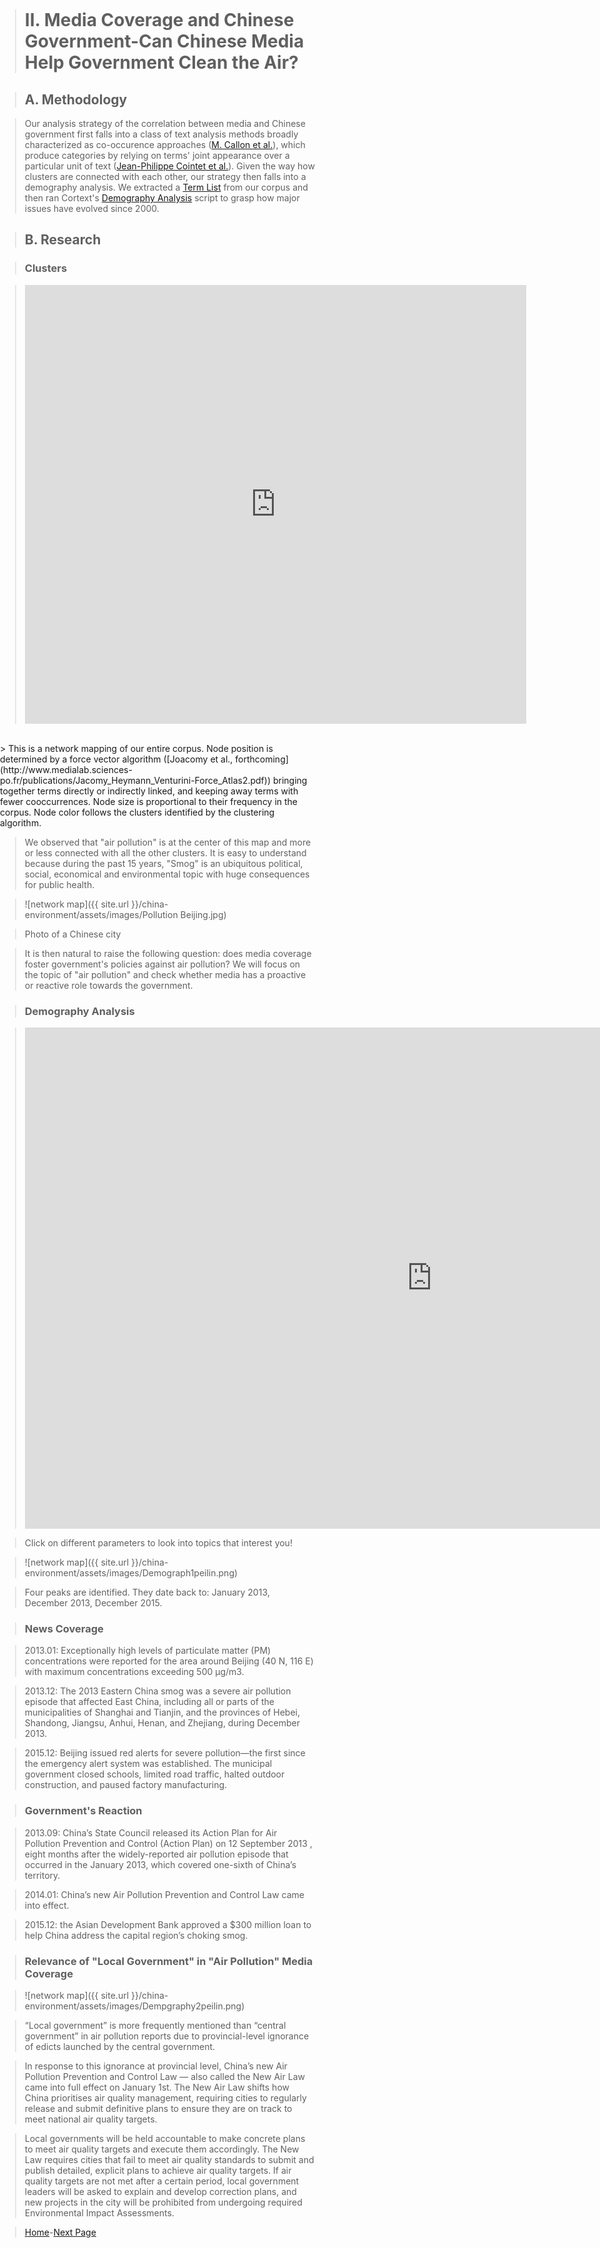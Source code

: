 
<title>Example</title> <style> body { margin:0; padding:0; background-image:url("/china-environment/assets/images/Factory.pdf"); background-repeat: no-repeat; webkit-background-size: cover; moz-background-size: cover; o-background-size: cover; background-size: cover; } </style>

> # II. Media Coverage and Chinese Government-Can Chinese Media Help Government Clean the Air?

> ## A. Methodology 

> Our analysis strategy of the correlation between media and Chinese government first falls into a class of text analysis methods broadly characterized as co-occurence approaches ([M. Callon et al.](https://link-springer-com-s.acces-distant.sciences-po.fr/content/pdf/10.1007%2FBF02019280.pdf)), which produce categories by relying on terms' joint appearance over a particular unit of text ([Jean-Philippe Cointet et al.](http://www.pnas.org/content/112/35/10837)). Given the way how clusters are connected with each other, our strategy then falls into a demography analysis. We extracted a [Term List](https://docs.cortext.net/list-indexer/) from our corpus and then ran Cortext's [Demography Analysis](https://docs.cortext.net/demography/) script to grasp how major issues have evolved since 2000.  

> ## B. Research 

> ### Clusters

> <iframe src="https://documents.cortext.net/5e53/5e53234ca4307d2393f316c90d7e7bca/49430/maps/hn-all-china-news-sources1_214top150-ISItermsAll_Articles_Terms-ISItermsAll_Articles_Terms-distributionalcooc-99999-oT0.53-9999-louTrueoT0.53tagchi2_False.pdf" frameborder="0" style="overflow:hidden;border:1px solid #DDDDDD;" width="800" height="700" allowfullscreen></iframe>
<br>
> This is a network mapping of our entire corpus. Node position is determined by a force vector algorithm ([Joacomy et al., forthcoming](http://www.medialab.sciences-po.fr/publications/Jacomy_Heymann_Venturini-Force_Atlas2.pdf)) bringing together terms directly or indirectly linked, and keeping away terms with fewer cooccurrences. Node size is proportional to their frequency in the corpus. Node color follows the clusters identified by the clustering algorithm.

> We observed that "air pollution" is at the center of this map and more or less connected with all the other clusters. It is easy to understand because during the past 15 years, "Smog" is an ubiquitous political, social, economical and environmental topic with huge consequences for public health. 

> ![network map]({{ site.url }}/china-environment/assets/images/Pollution Beijing.jpg)

> Photo of a Chinese city

> It is then natural to raise the following question: does media coverage foster government's policies against air pollution? We will focus on the topic of "air pollution" and check whether media has a proactive or reactive role towards the government.

> ### Demography Analysis

> <iframe src="https://documents.cortext.net/b9ce/b9ce7406d17e44658332c4e327f0b70f/48915/temporal%20evolution/basic_statistics_ISItermsAll_Articles_Terms_20ISIpubdate.html" frameborder="0" style="overflow:hidden;border:1px solid #DDDDDD;" width="1300" height="800" allowfullscreen></iframe>

> Click on different parameters to look into topics that interest you!

> ![network map]({{ site.url }}/china-environment/assets/images/Demograph1peilin.png)

> Four peaks are identified. They date back to:
> January 2013,
> December 2013,
> December 2015.

> ### News Coverage
 
> 2013.01: Exceptionally high levels of particulate matter (PM) concentrations were reported for the area around Beijing (40 N, 116 E) with maximum concentrations exceeding 500 μg/m3.

> 2013.12: The 2013 Eastern China smog was a severe air pollution episode that affected East China, including all or parts of the municipalities of Shanghai and Tianjin, and the provinces of Hebei, Shandong, Jiangsu, Anhui, Henan, and Zhejiang, during December 2013.

> 2015.12: Beijing issued red alerts for severe pollution—the first since the emergency alert system was established. The municipal government closed schools, limited road traffic, halted outdoor construction, and paused factory manufacturing. 

> ### Government's Reaction

> 2013.09: China’s State Council released its Action Plan for Air Pollution Prevention and Control (Action Plan) on 12 September 2013 , eight months after the widely-reported air pollution episode that occurred in the January 2013, which covered one-sixth of China’s territory. 

> 2014.01: China’s new Air Pollution Prevention and Control Law came into effect.

> 2015.12: the Asian Development Bank approved a $300 million loan to help China address the capital region’s choking smog.

> ### Relevance of "Local Government" in "Air Pollution" Media Coverage

> ![network map]({{ site.url }}/china-environment/assets/images/Dempgraphy2peilin.png)

> “Local government” is more frequently mentioned than “central government” in air pollution reports due to provincial-level ignorance of edicts launched by the central government.

> In response to this ignorance at provincial level, China’s new Air Pollution Prevention and Control Law — also called the New Air Law came into full effect on January 1st. The New Air Law shifts how China prioritises air quality management, requiring cities to regularly release and submit definitive plans to ensure they are on track to meet national air quality targets.

> Local governments will be held accountable to make concrete plans to meet air quality targets and execute them accordingly. The New Law requires cities that fail to meet air quality standards to submit and publish detailed, explicit plans to achieve air quality targets. If air quality targets are not met after a certain period, local government leaders will be asked to explain and develop correction plans, and new projects in the city will be prohibited from undergoing required Environmental Impact Assessments.

> [Home](index.md)-[Next Page](page2.md)
